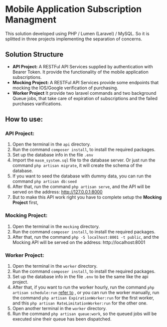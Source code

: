 # Mobile Application Subscription Managment
This solution developed using PHP / Lumen (Laravel) / MySQL. So it is splitted in three projects implementing the separation of concerns.
 
## Solution Structure
* **API Project:** A RESTFul API Services supplied by authentication with Bearer Token. It provide the functionality of the mobile application subscriptions.
* **Mocking Project:** A RESTFul API Services provide some endpoints that mocking the IOS/Google verification of purchasing.
* **Worker Project** It provide two laravel commands and two background Queue jobs, that take care of expiration of subscriptions and the failed purchases varifications.

## How to use:
### API Project:
1. Open the terminal in the `api` directory.
2. Run the command `composer install`, to install the required packages. 
3. Set up the database info in the file `.env`
4. Import the `masm_system.sql` file to the database server.
Or just run the command `php artisan migrate`, it will create the schema of the database.
5. If you want to seed the database with dummy data, you can run the command `php artisan db:seed` 
6. After that, run the command `php artisan serve`, and the API will be served on the address: http://127.0.0.1:8000
7. But to make this API work right you have to complete setup the **Mocking Project** first,


### Mocking Project:
1. Open the terminal in the `mocking` directory.
2. Run the command `composer install`, to install the required packages. 
3. After that, run the command `php -S localhost:8001 -t public`, and the Mocking API will be served on the address: http://localhost:8001


### Worker Project:
1. Open the terminal in the `worker` directory.
2. Run the command `composer install`, to install the required packages. 
3. Set up the database info in the file `.env` to be the same like the api project.
4. After that, if you want to run the worker hourly, run the command `php artisan schedule:run` [refer to](https://laravel.com/docs/8.x/scheduling#running-the-scheduler) , or you can run the worker manually, run the command `php artisan ExpirationWorker:run` for the first worker, and this `php artisan RateLimitationWorker:run` for the other one.
5. Open another terminal in the `worker` directory.
6. Run the command `php artisan queue:work`, so the queued jobs will be executed sine their queue has been dispatched.

